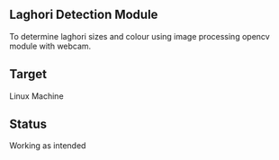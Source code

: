 ## Laghori Detection Module
To determine laghori sizes and colour using image processing opencv module with webcam.

## Target
Linux Machine

## Status
Working as intended
